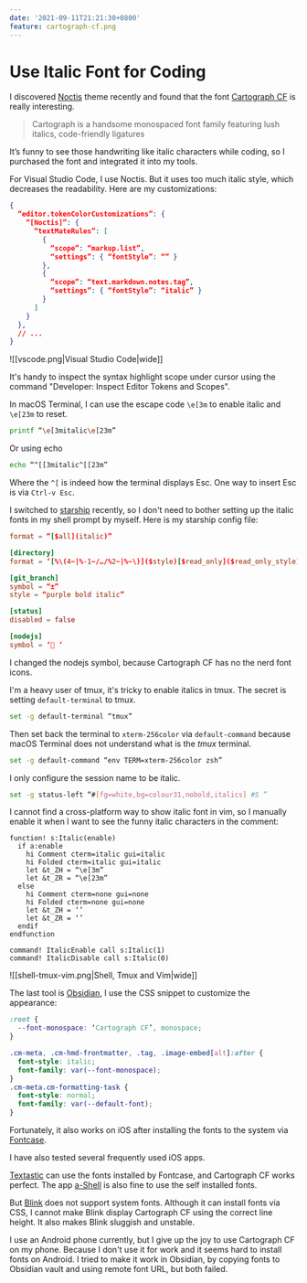 ```yaml
---
date: '2021-09-11T21:21:30+0800'
feature: cartograph-cf.png
---
```


# Use Italic Font for Coding

I discovered [Noctis] theme recently and found that the font [Cartograph CF] is really interesting.

> Cartograph is a handsome monospaced font family featuring lush italics, code-friendly ligatures

It’s funny to see those handwriting like italic characters while coding, so I purchased the font and integrated it into my tools.

<!--more-->

[Noctis]: https://marketplace.visualstudio.com/items?itemName=liviuschera.noctis
[Cartograph CF]: https://connary.com/cartograph.html

For Visual Studio Code, I use Noctis. But it uses too much italic style, which decreases the readability. Here are my customizations:

```json
{
  “editor.tokenColorCustomizations”: {
    “[Noctis]”: {
      “textMateRules”: [
        {
          “scope”: “markup.list”,
          “settings”: { “fontStyle”: “” }
        },
        {
          “scope”: “text.markdown.notes.tag”,
          “settings”: { “fontStyle”: “italic” }
        }
      ]
    }
  },
  // ...
}
```

![[vscode.png|Visual Studio Code|wide]]

It's handy to inspect the syntax highlight scope under cursor using the command "Developer: Inspect Editor Tokens and Scopes".

In macOS Terminal, I can use the escape code `\e[3m` to enable italic and `\e[23m` to reset.

```bash
printf “\e[3mitalic\e[23m”
```

Or using echo

```bash
echo “^[[3mitalic^[[23m”
```

Where the `^[` is indeed how the terminal displays Esc. One way to insert Esc is via `Ctrl-v Esc`.

I switched to [starship] recently, so I don't need to bother setting up the italic fonts in my shell prompt by myself. Here is my starship config file:

[starship]: https://starship.rs/

```toml
format = “[$all](italic)”

[directory]
format = ‘[%\(4~|%-1~/…/%2~|%~\)]($style)[$read_only]($read_only_style) ‘

[git_branch]
symbol = “±”
style = “purple bold italic”

[status]
disabled = false

[nodejs]
symbol = ‘🤖 ‘
```

I changed the nodejs symbol, because Cartograph CF has no the nerd font icons.

I'm a heavy user of tmux, it's tricky to enable italics in tmux. The secret is setting `default-terminal` to tmux.

```bash
set -g default-terminal “tmux”
```

Then set back the terminal to `xterm-256color` via `default-command` because macOS Terminal does not understand what is the *tmux* terminal.

```bash
set -g default-command “env TERM=xterm-256color zsh”
```

I only configure the session name to be italic.

```bash
set -g status-left “#[fg=white,bg=colour31,nobold,italics] #S ”
```

I cannot find a cross-platform way to show italic font in vim, so I manually enable it when I want to see the funny italic characters in the comment:

```vim
function! s:Italic(enable)
  if a:enable
    hi Comment cterm=italic gui=italic
    hi Folded cterm=italic gui=italic
    let &t_ZH = “\e[3m”
    let &t_ZR = “\e[23m”
  else
    hi Comment cterm=none gui=none
    hi Folded cterm=none gui=none
    let &t_ZH = ‘’
    let &t_ZR = ‘’
  endif
endfunction

command! ItalicEnable call s:Italic(1)
command! ItalicDisable call s:Italic(0)
```

![[shell-tmux-vim.png|Shell, Tmux and Vim|wide]]

The last tool is [Obsidian], I use the CSS snippet to customize the appearance:

[Obsidian]: https://obsidian.md/

```css
:root {
  --font-monospace: ‘Cartograph CF’, monospace;
}

.cm-meta, .cm-hmd-frontmatter, .tag, .image-embed[alt]:after {
  font-style: italic;
  font-family: var(--font-monospace);
}
.cm-meta.cm-formatting-task {
  font-style: normal;
  font-family: var(--default-font);
}
```

Fortunately, it also works on iOS after installing the fonts to the system via [Fontcase].

[Fontcase]: https://apps.apple.com/us/app/fontcase-manage-your-type/id1205074470

I have also tested several frequently used iOS apps.

[Textastic] can use the fonts installed by Fontcase, and Cartograph CF works perfect.  The app [a-Shell] is also fine to use the self installed fonts.

But [Blink] does not support system fonts. Although it can install fonts via CSS, I cannot make Blink display Cartograph CF using the correct line height. It also makes Blink sluggish and unstable.

[Textastic]: https://www.textasticapp.com/
[a-Shell]: https://holzschu.github.io/a-Shell_iOS/
[Blink]: https://blink.sh/

I use an Android phone currently, but I give up the joy to use Cartograph CF on my phone. Because I don't use it for work and it seems hard to install fonts on Android. I tried to make it work in Obsidian, by copying fonts to Obsidian vault and using remote font URL, but both failed.
